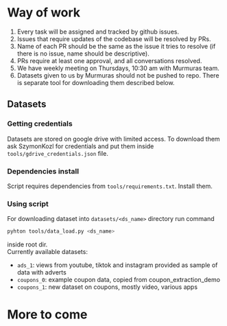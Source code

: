 # Way of work
1. Every task will be assigned and tracked by github issues.
2. Issues that require updates of the codebase will be resolved by PRs.
3. Name of each PR should be the same as the issue it tries to resolve (if there is no issue, name should be descriptive).
4. PRs require at least one approval, and all conversations resolved.
5. We have weekly meeting on Thursdays, 10:30 am with Murmuras team.
6. Datasets given to us by Murmuras should not be pushed to repo. There is separate tool for downloading them described below.
## Datasets
### Getting credentials
Datasets are stored on google drive with limited access. To download them ask SzymonKozl for credentials and put them inside `tools/gdrive_credentials.json` file.
### Dependencies install
Script requires dependencies from `tools/requirements.txt`. Install them.
### Using script
For downloading dataset into `datasets/<ds_name>` directory run command
```bash
pyhton tools/data_load.py <ds_name>
```
inside root dir. </br>
Currently available datasets:
* `ads_1`: views from youtube, tiktok and instagram provided as sample of data with adverts
* `coupons_0`: example coupon data, copied from coupon_extraction_demo
* `coupons_1`: new dataset on coupons, mostly video, various apps

# More to come